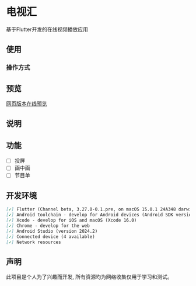 # 电视汇

基于Flutter开发的在线视频播放应用

## 使用

### 操作方式

## 预览

[网页版本在线预览](https://woohyman.github.io/tv_sink/)

## 说明

## 功能

*   [ ] 投屏
*   [ ] 画中画
*   [ ] 节目单

## 开发环境

```markdown
[✓] Flutter (Channel beta, 3.27.0-0.1.pre, on macOS 15.0.1 24A348 darwin-arm64, locale zh-Hans-CN)
[✓] Android toolchain - develop for Android devices (Android SDK version 35.0.0)
[✓] Xcode - develop for iOS and macOS (Xcode 16.0)
[✓] Chrome - develop for the web
[✓] Android Studio (version 2024.2)
[✓] Connected device (4 available)
[✓] Network resources
```

## 声明

此项目是个人为了兴趣而开发, 所有资源均为网络收集仅用于学习和测试。
